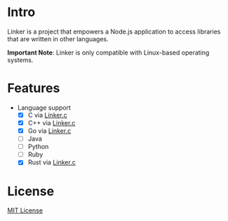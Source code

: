 # Intro

Linker is a project that empowers a Node.js application to access libraries that are written in other languages.

**Important Note**: Linker is only compatible with Linux-based operating systems.

# Features

- Language support
  - [x] C via [Linker.c](./libs/linker.c/README.md)
  - [x] C++ via [Linker.c](./libs/linker.c/README.md)
  - [x] Go via [Linker.c](./libs/linker.c/README.md)
  - [ ] Java
  - [ ] Python
  - [ ] Ruby
  - [x] Rust via [Linker.c](./libs/linker.c/README.md)

# License

[MIT License](./LICENSE)